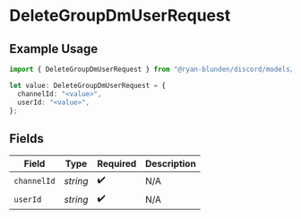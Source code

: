 # DeleteGroupDmUserRequest

## Example Usage

```typescript
import { DeleteGroupDmUserRequest } from "@ryan-blunden/discord/models/operations";

let value: DeleteGroupDmUserRequest = {
  channelId: "<value>",
  userId: "<value>",
};
```

## Fields

| Field              | Type               | Required           | Description        |
| ------------------ | ------------------ | ------------------ | ------------------ |
| `channelId`        | *string*           | :heavy_check_mark: | N/A                |
| `userId`           | *string*           | :heavy_check_mark: | N/A                |